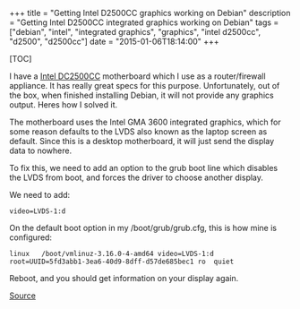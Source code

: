 +++
title = "Getting Intel D2500CC graphics working on Debian"
description = "Getting Intel D2500CC integrated graphics working on Debian"
tags = ["debian", "intel", "integrated graphics", "graphics", "intel d2500cc", "d2500", "d2500cc"]
date = "2015-01-06T18:14:00"
+++

[TOC]

I have a [Intel DC2500CC](http://www.intel.com/content/www/us/en/motherboards/desktop-motherboards/desktop-board-d2500cc.html) motherboard which I use as a router/firewall appliance. It has really great specs for this purpose. Unfortunately, out of the box, when finished installing Debian, it will not provide any graphics output. Heres how I solved it.

The motherboard uses the Intel GMA 3600 integrated graphics, which for some reason defaults to the LVDS also known as the laptop screen as default. Since this is a desktop motherboard, it will just send the display data to nowhere.

To fix this, we need to add an option to the grub boot line which disables the LVDS from boot, and forces the driver to choose another display.

We need to add:

    
    video=LVDS-1:d

On the default boot option in my /boot/grub/grub.cfg, this is how mine is configured:

    
    linux   /boot/vmlinuz-3.16.0-4-amd64 video=LVDS-1:d root=UUID=5fd3abb1-3ea6-40d9-8dff-d57de685bec1 ro  quiet

Reboot, and you should get information on your display again.

[Source](http://forums.debian.net/viewtopic.php?f=7&t=106713)

